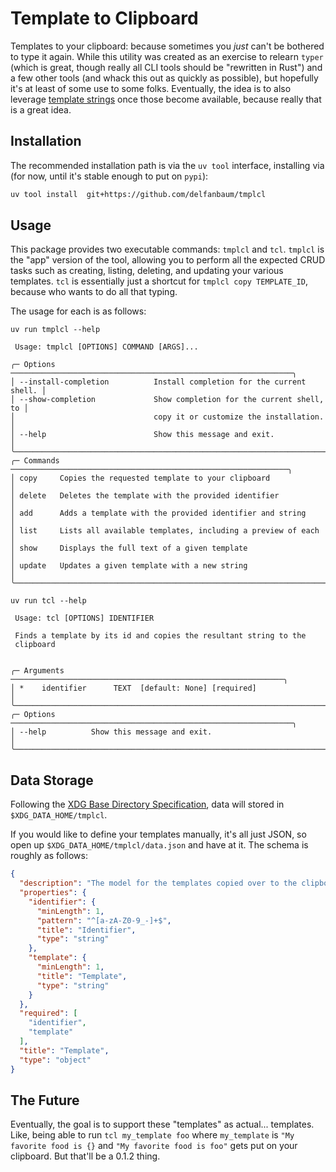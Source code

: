 # Template to Clipboard

Templates to your clipboard: because sometimes you *just* can't be bothered to
type it again. While this utility was created as an exercise to relearn `typer`
(which is great, though really all CLI tools should be "rewritten in Rust") and
a few other tools (and whack this out as quickly as possible), but hopefully
it's at least of some use to some folks. Eventually, the idea is to also
leverage [template strings](https://peps.python.org/pep-0750/) once those become
available, because really that is a great idea.

## Installation

The recommended installation path is via the `uv tool` interface, installing via
(for now, until it's stable enough to put on `pypi`):

```sh
uv tool install  git+https://github.com/delfanbaum/tmplcl
```

## Usage

This package provides two executable commands: `tmplcl` and `tcl`. `tmplcl` is
the "app" version of the tool, allowing you to perform all the expected CRUD
tasks such as creating, listing, deleting, and updating your various templates.
`tcl` is essentially just a shortcut for `tmplcl copy TEMPLATE_ID`, because who
wants to do all that typing.

The usage for each is as follows:

```console
uv run tmplcl --help
                                                                           
 Usage: tmplcl [OPTIONS] COMMAND [ARGS]...                                 
                                                                           
╭─ Options ───────────────────────────────────────────────────────────────╮
│ --install-completion          Install completion for the current shell. │
│ --show-completion             Show completion for the current shell, to │
│                               copy it or customize the installation.    │
│ --help                        Show this message and exit.               │
╰─────────────────────────────────────────────────────────────────────────╯
╭─ Commands ──────────────────────────────────────────────────────────────╮
│ copy     Copies the requested template to your clipboard                │
│ delete   Deletes the template with the provided identifier              │
│ add      Adds a template with the provided identifier and string        │
│ list     Lists all available templates, including a preview of each     │
│ show     Displays the full text of a given template                     │
│ update   Updates a given template with a new string                     │
╰─────────────────────────────────────────────────────────────────────────╯

```

```console
uv run tcl --help
                                                                           
 Usage: tcl [OPTIONS] IDENTIFIER                                           
                                                                           
 Finds a template by its id and copies the resultant string to the         
 clipboard                                                                 
                                                                           
                                                                           
╭─ Arguments ─────────────────────────────────────────────────────────────╮
│ *    identifier      TEXT  [default: None] [required]                   │
╰─────────────────────────────────────────────────────────────────────────╯
╭─ Options ───────────────────────────────────────────────────────────────╮
│ --help          Show this message and exit.                             │
╰─────────────────────────────────────────────────────────────────────────╯

```

## Data Storage

Following the [XDG Base Directory
Specification](https://specifications.freedesktop.org/basedir-spec/latest/),
data will stored in `$XDG_DATA_HOME/tmplcl`. 

If you would like to define your templates manually, it's all just JSON, so open
up `$XDG_DATA_HOME/tmplcl/data.json` and have at it. The schema is roughly
as follows:

```json
{
  "description": "The model for the templates copied over to the clipboard. Contains the\ntemplate identifier as well as the template string.\n\nNote that the id may contain only alphanumeric characters or `-` and `_`",
  "properties": {
    "identifier": {
      "minLength": 1,
      "pattern": "^[a-zA-Z0-9_-]+$",
      "title": "Identifier",
      "type": "string"
    },
    "template": {
      "minLength": 1,
      "title": "Template",
      "type": "string"
    }
  },
  "required": [
    "identifier",
    "template"
  ],
  "title": "Template",
  "type": "object"
}
```

## The Future

Eventually, the goal is to support these "templates" as actual... templates.
Like, being able to run `tcl my_template foo` where `my_template` is `"My
favorite food is {}` and `"My favorite food is foo"` gets put on your clipboard.
But that'll be a 0.1.2 thing.
